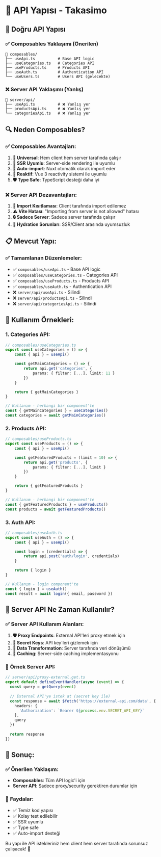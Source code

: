 # 🔌 API Yapısı - Takasimo

## 🎯 **Doğru API Yapısı**

### ✅ **Composables Yaklaşımı (Önerilen)**

```
📁 composables/
├── useApi.ts          # Base API logic
├── useCategories.ts   # Categories API
├── useProducts.ts     # Products API  
├── useAuth.ts         # Authentication API
└── useUsers.ts        # Users API (gelecekte)
```

### ❌ **Server API Yaklaşımı (Yanlış)**

```
📁 server/api/
├── useApi.ts          # ❌ Yanlış yer
├── productsApi.ts     # ❌ Yanlış yer
└── categoriesApi.ts   # ❌ Yanlış yer
```

## 🔍 **Neden Composables?**

### ✅ **Composables Avantajları:**

1. **🔄 Universal**: Hem client hem server tarafında çalışır
2. **🚀 SSR Uyumlu**: Server-side rendering ile uyumlu
3. **🎯 Auto-import**: Nuxt otomatik olarak import eder
4. **🔧 Reaktif**: Vue 3 reactivity sistemi ile uyumlu
5. **🛡️ Type Safe**: TypeScript desteği daha iyi

### ❌ **Server API Dezavantajları:**

1. **🚫 Import Kısıtlaması**: Client tarafında import edilemez
2. **⚠️ Vite Hatası**: "Importing from server is not allowed" hatası
3. **🔒 Sadece Server**: Sadece server tarafında çalışır
4. **🐛 Hydration Sorunları**: SSR/Client arasında uyumsuzluk

## 📋 **Mevcut Yapı:**

### ✅ **Tamamlanan Düzenlemeler:**
- ✅ `composables/useApi.ts` - Base API logic
- ✅ `composables/useCategories.ts` - Categories API
- ✅ `composables/useProducts.ts` - Products API
- ✅ `composables/useAuth.ts` - Authentication API
- ❌ `server/api/useApi.ts` - Silindi
- ❌ `server/api/productsApi.ts` - Silindi
- ❌ `server/api/categoriesApi.ts` - Silindi

## 🔧 **Kullanım Örnekleri:**

### 1. **Categories API:**
```typescript
// composables/useCategories.ts
export const useCategories = () => {
    const { api } = useApi()

    const getMainCategories = () => {
        return api.get('categories', {
            params: { filter: [...], limit: 11 }
        })
    }

    return { getMainCategories }
}

// Kullanım - herhangi bir component'te
const { getMainCategories } = useCategories()
const categories = await getMainCategories()
```

### 2. **Products API:**
```typescript
// composables/useProducts.ts
export const useProducts = () => {
    const { api } = useApi()

    const getFeaturedProducts = (limit = 10) => {
        return api.get('products', {
            params: { filter: [...], limit }
        })
    }

    return { getFeaturedProducts }
}

// Kullanım - herhangi bir component'te
const { getFeaturedProducts } = useProducts()
const products = await getFeaturedProducts()
```

### 3. **Auth API:**
```typescript
// composables/useAuth.ts
export const useAuth = () => {
    const { api } = useApi()

    const login = (credentials) => {
        return api.post('auth/login', credentials)
    }

    return { login }
}

// Kullanım - login component'te
const { login } = useAuth()
const result = await login({ email, password })
```

## 🎯 **Server API Ne Zaman Kullanılır?**

### ✅ **Server API Kullanım Alanları:**

1. **🛡️ Proxy Endpoints**: External API'leri proxy etmek için
2. **🔐 Secret Keys**: API key'leri gizlemek için
3. **🔄 Data Transformation**: Server tarafında veri dönüşümü
4. **🚀 Caching**: Server-side caching implementasyonu

### 📝 **Örnek Server API:**
```typescript
// server/api/proxy-external.get.ts
export default defineEventHandler(async (event) => {
  const query = getQuery(event)
  
  // External API'ye istek at (secret key ile)
  const response = await $fetch('https://external-api.com/data', {
    headers: {
      'Authorization': `Bearer ${process.env.SECRET_API_KEY}`
    },
    query
  })
  
  return response
})
```

## 🚀 **Sonuç:**

### ✅ **Önerilen Yaklaşım:**
- **Composables**: Tüm API logic'i için
- **Server API**: Sadece proxy/security gerektiren durumlar için

### 🎯 **Faydalar:**
- ✅ Temiz kod yapısı
- ✅ Kolay test edilebilir
- ✅ SSR uyumlu
- ✅ Type safe
- ✅ Auto-import desteği

Bu yapı ile API istekleriniz hem client hem server tarafında sorunsuz çalışacak! 🎉 